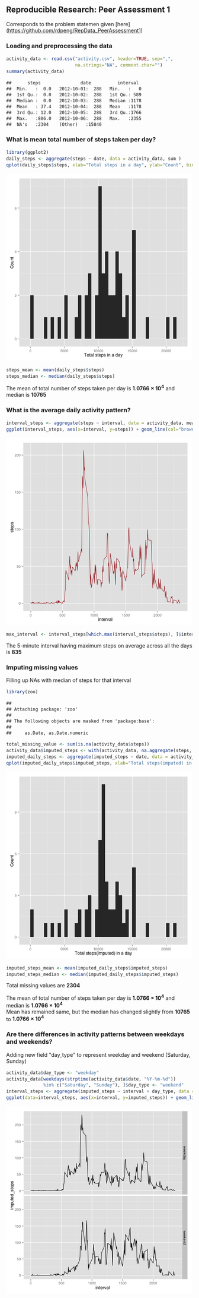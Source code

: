 ## Reproducible Research: Peer Assessment 1
Corresponds to the problem statemen given [here] (https://github.com/rdpeng/RepData_PeerAssessment1)

### Loading and preprocessing the data

```r
activity_data <- read.csv("activity.csv", header=TRUE, sep=",", 
                          na.strings="NA", comment.char="")
summary(activity_data)
```

```
##      steps               date          interval   
##  Min.   :  0.0   2012-10-01:  288   Min.   :   0  
##  1st Qu.:  0.0   2012-10-02:  288   1st Qu.: 589  
##  Median :  0.0   2012-10-03:  288   Median :1178  
##  Mean   : 37.4   2012-10-04:  288   Mean   :1178  
##  3rd Qu.: 12.0   2012-10-05:  288   3rd Qu.:1766  
##  Max.   :806.0   2012-10-06:  288   Max.   :2355  
##  NA's   :2304    (Other)   :15840
```

### What is mean total number of steps taken per day?


```r
library(ggplot2)
daily_steps <- aggregate(steps ~ date, data = activity_data, sum )
qplot(daily_steps$steps, xlab="Total steps in a day", ylab="Count", binwidth=500)
```

![plot of chunk unnamed-chunk-2](figure/unnamed-chunk-2.png) 

```r
steps_mean <- mean(daily_steps$steps)
steps_median <- median(daily_steps$steps)
```
The mean of total number of steps taken per day is **1.0766 &times; 10<sup>4</sup>** and median is **10765**

### What is the average daily activity pattern?

```r
interval_steps <- aggregate(steps ~ interval, data = activity_data, mean)
ggplot(interval_steps, aes(x=interval, y=steps)) + geom_line(col="brown")
```

![plot of chunk unnamed-chunk-3](figure/unnamed-chunk-3.png) 

```r
max_interval <- interval_steps[which.max(interval_steps$steps), ]$interval
```
The 5-minute interval having maximum steps on average across all the days is **835**

### Imputing missing values
Filling up NAs with median of steps for that interval

```r
library(zoo)
```

```
## 
## Attaching package: 'zoo'
## 
## The following objects are masked from 'package:base':
## 
##     as.Date, as.Date.numeric
```

```r
total_missing_value <- sum(is.na(activity_data$steps))
activity_data$imputed_steps <- with(activity_data, na.aggregate(steps, by = interval, FUN = mean))
imputed_daily_steps <- aggregate(imputed_steps ~ date, data = activity_data, sum )
qplot(imputed_daily_steps$imputed_steps, xlab="Total steps(imputed) in a day", ylab="Count", binwidth=500)
```

![plot of chunk unnamed-chunk-4](figure/unnamed-chunk-4.png) 

```r
imputed_steps_mean <- mean(imputed_daily_steps$imputed_steps)
imputed_steps_median <- median(imputed_daily_steps$imputed_steps)
```
Total missing values are **2304**  

The mean of total number of steps taken per day is **1.0766 &times; 10<sup>4</sup>** 
and median is **1.0766 &times; 10<sup>4</sup>**  
Mean has remained same, but the median has changed slightly from **10765** 
to **1.0766 &times; 10<sup>4</sup>** 

### Are there differences in activity patterns between weekdays and weekends?
Adding new field "day_type" to represent weekday and weekend (Saturday, Sunday)

```r
activity_data$day_type <- "weekday"
activity_data[weekdays(strptime(activity_data$date, "%Y-%m-%d")) 
              %in% c("Saturday", "Sunday"), ]$day_type <- "weekend"
interval_steps <- aggregate(imputed_steps ~ interval + day_type, data = activity_data, mean)
ggplot(data=interval_steps, aes(x=interval, y=imputed_steps)) + geom_line() + facet_grid(day_type ~ .)
```

![plot of chunk unnamed-chunk-5](figure/unnamed-chunk-5.png) 
